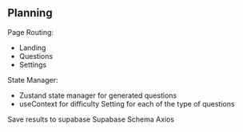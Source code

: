 ## Planning

Page Routing:
- Landing
- Questions
- Settings

State Manager:
- Zustand state manager for generated questions
- useContext for difficulty Setting for each of the type of questions

Save results to supabase
Supabase Schema
Axios
